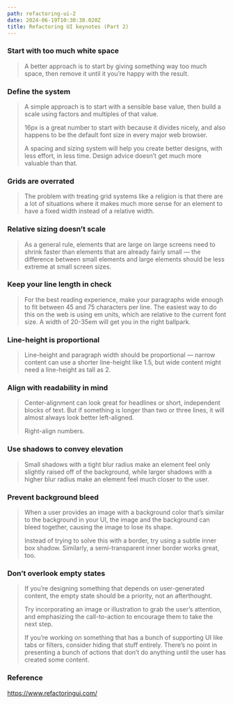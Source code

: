 ```yaml
---
path: refactoring-ui-2
date: 2024-06-19T10:30:38.020Z
title: Refactoring UI keynotes (Part 2)
---
```

### Start with too much white space

> A better approach is to start by giving something way too much space, then remove it until it you’re happy with the result.

### Define the system

> A simple approach is to start with a sensible base value, then build a scale using factors and multiples of that value.
>
> 16px is a great number to start with because it divides nicely, and also happens to be the default font size in every major web browser.
>
> A spacing and sizing system will help you create better designs, with less effort, in less time. Design advice doesn’t get much more valuable than that.

### Grids are overrated

> The problem with treating grid systems like a religion is that there are a lot of situations where it makes much more sense for an element to have a fixed width instead of a relative width.

### Relative sizing doesn’t scale

> As a general rule, elements that are large on large screens need to shrink faster than elements that are already fairly small — the difference between small elements and large elements should be less extreme at small screen sizes.

### Keep your line length in check

> For the best reading experience, make your paragraphs wide enough to fit between 45 and 75 characters per line. The easiest way to do this on the web is using em units, which are relative to the current font size. A width of 20-35em will get you in the right ballpark.

### Line-height is proportional

> Line-height and paragraph width should be proportional — narrow content can use a shorter line-height like 1.5, but wide content might need a line-height as tall as 2.

### Align with readability in mind

> Center-alignment can look great for headlines or short, independent blocks of text. But if something is longer than two or three lines, it will almost always look better left-aligned.
>
> Right-align numbers.

### Use shadows to convey elevation

> Small shadows with a tight blur radius make an element feel only slightly raised off of the background, while larger shadows with a higher blur radius make an element feel much closer to the user.

### Prevent background bleed

> When a user provides an image with a background color that’s similar to the background in your UI, the image and the background can bleed together, causing the image to lose its shape.
>
> Instead of trying to solve this with a border, try using a subtle inner box shadow. Similarly, a semi-transparent inner border works great, too.

### Don’t overlook empty states

> If you’re designing something that depends on user-generated content, the empty state should be a priority, not an afterthought.
>
> Try incorporating an image or illustration to grab the user’s attention, and emphasizing the call-to-action to encourage them to take the next step.
>
> If you’re working on something that has a bunch of supporting UI like tabs or filters, consider hiding that stuff entirely. There’s no point in presenting a bunch of actions that don’t do anything until the user has created some content.

### Reference

https://www.refactoringui.com/